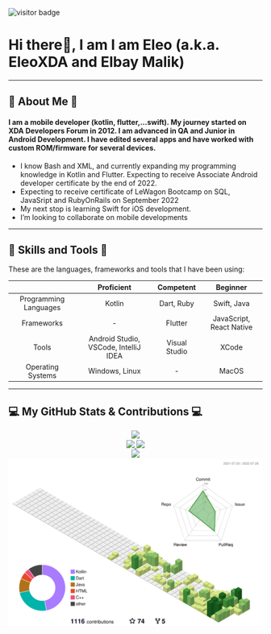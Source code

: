 ![visitor badge](https://visitor-badge.glitch.me/badge?page_id=EleoXDA.visitor-badge&left_color=red&right_color=green&left_text=Number%20of%20Visitors)
# Hi there👋, I am I am Eleo (a.k.a. EleoXDA and Elbay Malik)
  
---
## :information_desk_person:  About Me  :information_desk_person:
#### I am a mobile developer (kotlin, flutter,...swift). My journey started on XDA Developers Forum in 2012. I am advanced in QA and Junior in Android Development. I have edited several apps and have worked with custom ROM/firmware for several devices.

- I know Bash and XML, and currently expanding my programming knowledge in Kotlin and Flutter. Expecting to receive Associate Android developer certificate by the end of 2022.
- Expecting to receive certificate of LeWagon Bootcamp on SQL, JavaSript and RubyOnRails on September 2022
- My next stop is learning Swift for iOS development.
- I’m looking to collaborate on mobile developments

---

## :wrench:  Skills and Tools  :wrench:

These are the languages, frameworks and tools that I have been using:  


| | Proficient | Competent | Beginner |
| :-: | :-: | :-: | :-: |
| Programming Languages | Kotlin | Dart, Ruby | Swift, Java |
| Frameworks | - | Flutter| JavaScript, React Native |
| Tools | Android Studio, VSCode, IntelliJ IDEA | Visual Studio | XCode |
| Operating Systems | Windows, Linux | - | MacOS |

---

## :computer:  My GitHub Stats & Contributions  :computer:

<div align="center">
  <a href="https://github.com/EleoXDA">
  <img height="150em" src="https://github-readme-streak-stats.herokuapp.com/?user=EleoXDA&theme=white"/>
</div>
<div align="center">
  <a href="https://github.com/EleoXDA">
  <img height="150em" src="https://github-readme-stats.vercel.app/api/top-langs/?username=EleoXDA&langs_count=8&layout=compact&hide=cmake,c,c%2B%2B"/>
  <img height="150em" src="https://github-readme-stats.vercel.app/api?username=EleoXDA&count_private=true&show_icons=false&theme=vue&hide_rank=true&include_all_commits=false&hide_title=false"/>
</div>
<div align="center">
  <a href="https://github.com/EleoXDA">
  <img width="750em" src="https://activity-graph.herokuapp.com/graph?username=EleoXDA&bg_color=ffffff&color=000000&line=4c9d9e&point=ff0000&area=true&hide_border=true&hide_title=true"/>
</div>
<div align="center">
  <a href="https://github.com/yoshi389111/github-profile-3d-contrib">
  <img width="750em" src="./profile-3d-contrib/profile-green-animate.svg"/>
</div>
